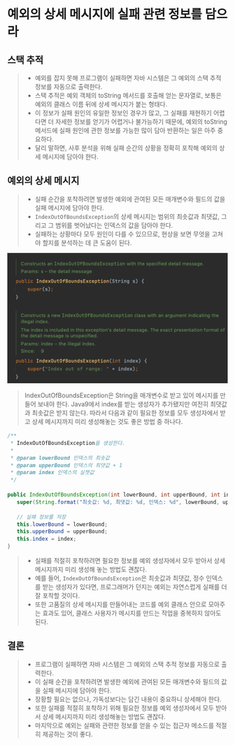 # 예외의 상세 메시지에 실패 관련 정보를 담으라
## 스택 추적
> - 예외를 잡지 못해 프로그램이 실패하면 자바 시스템은 그 예외의 스택 추적 정보를 자동으로 출력한다.
> - 스택 추적은 예외 객체의 toString 메서드를 호출해 얻는 문자열로, 보통은 예외의 클래스 이름 뒤에 상세 메시지가 붙는 형태다.
> - 이 정보가 실패 원인의 유일한 정보인 경우가 많고, 그 실패를 재현하기 어렵다면 더 자세한 정보를 얻기가 어렵거나 불가능하기 때문에, 예외의 toString 메서드에 실패 원인에 관한 정보를 가능한 많이 담아 반환하는 일은 아주 중요하다.
> - 달리 말하면, 사후 분석을 위해 실패 순간의 상황을 정확히 포착해 예외의 상세 메시지에 담아야 한다.

## 예외의 상세 메시지
> - 실패 순간을 포착하려면 발생한 예외에 관여된 모든 매개변수와 필드의 값을 실패 메시지에 담아야 한다.
> - `IndexOutOfBoundsException`의 상세 메시지는 범위의 최솟값과 최댓값, 그리고 그 범위를 벗어났다는 인덱스의 값을 담아야 한다.
> - 실패하는 상황마다 모두 원인이 다를 수 있으므로, 현상을 보면 무엇을 고쳐야 할지를 분석하는 데 큰 도움이 된다.

![img.png](img.png)
> IndexOutOfBoundsException은 String을 매개변수로 받고 있어 메시지를 만들어 보내야 한다. Java9에서 index를 받는 생성자가 추가됐지만 여전히 최댓값과 최솟값은 받지 않는다. 따라서 다음과 같이 필요한 정보를 모두 생성자에서 받고 상세 메시지까지 미리 생성해놓는 것도 좋은 방법 중 하나다.
```java
/**
 * IndexOutOfBoundsException을 생성한다.
 *
 * @param lowerBound 인덱스의 최솟값
 * @param upperBound 인덱스의 최댓값 + 1
 * @param index 인덱스의 실젯값
 */

public IndexOutOfBoundsException(int lowerBound, int upperBound, int index) {
   super(String.format("최솟값: %d, 최댓값: %d, 인덱스: %d", lowerBound, upperBound, index));

   // 실패 정보를 저장
   this.lowerBound = lowerBound;
   this.upperBound = upperBound;
   this.index = index;
}
```

> - 실패를 적절히 포착하려면 필요한 정보를 예외 생성자에서 모두 받아서 상세 메시지까지 미리 생성해 놓는 방법도 괜찮다.
> - 예를 들어, `IndexOutOfBoundsException`은 최솟값과 최댓값, 정수 인덱스를 받는 생성자가 있다면, 프로그래머가 던지는 예외는 자연스럽게 실패를 더 잘 포착할 것이다.
> - 또한 고품질의 상세 메시지를 만들어내는 코드를 예외 클래스 안으로 모아주는 효과도 있어, 클래스 사용자가 메시지를 만드는 작업을 중복하지 않아도 된다.

## 결론
> - 프로그램이 실패하면 자바 시스템은 그 예외의 스택 추적 정보를 자동으로 출력한다.
> - 이 실패 순간을 포착하려면 발생한 예외에 관여된 모든 매개변수와 필드의 값을 실패 메시지에 담아야 한다.
> - 장황할 필요는 없으나, 가독성보다는 담긴 내용이 중요하니 상세해야 한다.
> - 또한 실패를 적절히 포착하기 위해 필요한 정보를 예외 생성자에서 모두 받아서 상세 메시지까지 미리 생성해놓는 방법도 괜찮다.
> - 마지막으로 예외는 실패와 관련한 정보를 얻을 수 있는 접근자 메소드를 적절히 제공하는 것이 좋다.